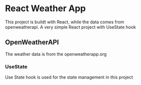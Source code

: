 # React Weather App

This project is buildt with React, while the data comes from openweatherapi. A very simple React project with UseState hook

## OpenWeatherAPI

The weather data is from the openweatherapp.org

### UseState

Use State hook is used for the state management in this project





